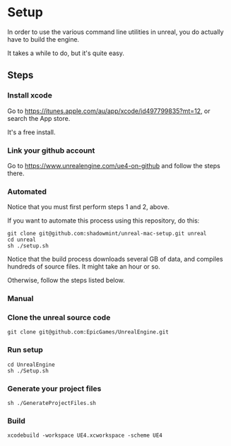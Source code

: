 # Setup

In order to use the various command line utilities in unreal, you do actually have to build the engine.

It takes a while to do, but it's quite easy.

## Steps

### Install xcode

Go to https://itunes.apple.com/au/app/xcode/id497799835?mt=12, or search the App store.

It's a free install.

### Link your github account

Go to https://www.unrealengine.com/ue4-on-github and follow the steps there.

### Automated

Notice that you must first perform steps 1 and 2, above.

If you want to automate this process using this repository, do this:

    git clone git@github.com:shadowmint/unreal-mac-setup.git unreal
    cd unreal
    sh ./setup.sh

Notice that the build process downloads several GB of data, and compiles
hundreds of source files. It might take an hour or so.

Otherwise, follow the steps listed below.

### Manual

### Clone the unreal source code

    git clone git@github.com:EpicGames/UnrealEngine.git

### Run setup

    cd UnrealEngine
    sh ./Setup.sh

### Generate your project files

    sh ./GenerateProjectFiles.sh

### Build

    xcodebuild -workspace UE4.xcworkspace -scheme UE4

